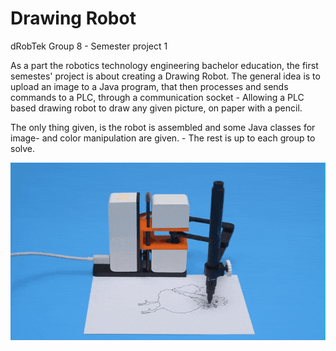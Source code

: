 # Drawing Robot
 dRobTek Group 8 - Semester project 1
 
As a part the robotics technology engineering bachelor education, the first semestes' project is about creating a Drawing Robot. The general idea is to upload an image to a Java program, that then processes and sends commands to a PLC, through a communication socket - Allowing a PLC based drawing robot to draw any given picture, on paper with a pencil.

The only thing given, is the robot is assembled and some Java classes for image- and color manipulation are given. - The rest is up to each group to solve.
 
![Danny Devito](DrawingRobotApp/app/Assets/drawingrobot.gif)
